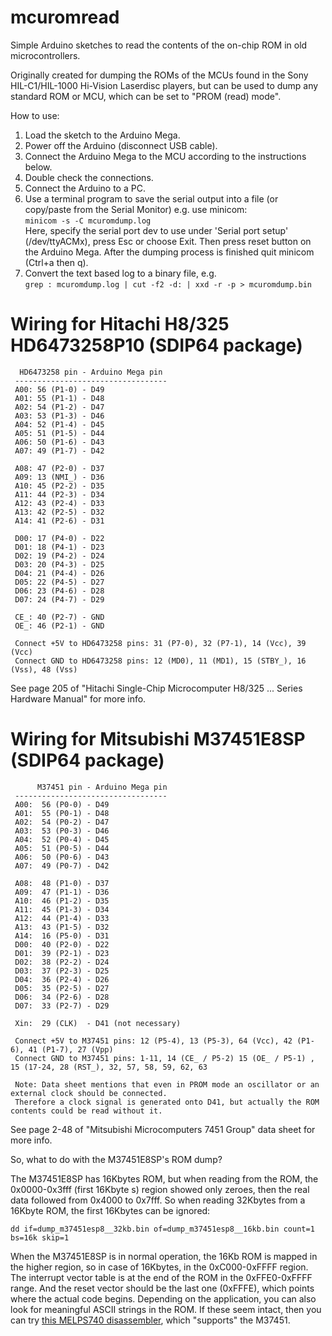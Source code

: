 # mcuromread
Simple Arduino sketches to read the contents of the on-chip ROM in old microcontrollers.

Originally created for dumping the ROMs of the MCUs found in the Sony HIL-C1/HIL-1000 Hi-Vision Laserdisc players, but can be used to dump any standard ROM or MCU, which can be set to "PROM (read) mode".

How to use:

1. Load the sketch to the Arduino Mega.
2. Power off the Arduino (disconnect USB cable).
3. Connect the Arduino Mega to the MCU according to the instructions below.
4. Double check the connections.
5. Connect the Arduino to a PC.
6. Use a terminal program to save the serial output into a file (or copy/paste from the Serial Monitor)
e.g. use minicom:  
```minicom -s -C mcuromdump.log```  
Here, specify the serial port dev to use under 'Serial port setup' (/dev/ttyACMx), press Esc or choose Exit. Then press reset button on the Arduino Mega. After the dumping process is finished quit minicom (Ctrl+a then q).
7. Convert the text based log to a binary file, e.g.  
```grep : mcuromdump.log | cut -f2 -d: | xxd -r -p > mcuromdump.bin```

# Wiring for Hitachi H8/325 HD6473258P10 (SDIP64 package)

```
  HD6473258 pin - Arduino Mega pin
 ----------------------------------
 A00: 56 (P1-0) - D49
 A01: 55 (P1-1) - D48
 A02: 54 (P1-2) - D47
 A03: 53 (P1-3) - D46
 A04: 52 (P1-4) - D45
 A05: 51 (P1-5) - D44
 A06: 50 (P1-6) - D43
 A07: 49 (P1-7) - D42

 A08: 47 (P2-0) - D37
 A09: 13 (NMI_) - D36
 A10: 45 (P2-2) - D35
 A11: 44 (P2-3) - D34
 A12: 43 (P2-4) - D33
 A13: 42 (P2-5) - D32
 A14: 41 (P2-6) - D31

 D00: 17 (P4-0) - D22
 D01: 18 (P4-1) - D23
 D02: 19 (P4-2) - D24
 D03: 20 (P4-3) - D25
 D04: 21 (P4-4) - D26
 D05: 22 (P4-5) - D27
 D06: 23 (P4-6) - D28
 D07: 24 (P4-7) - D29

 CE_: 40 (P2-7) - GND
 OE_: 46 (P2-1) - GND

 Connect +5V to HD6473258 pins: 31 (P7-0), 32 (P7-1), 14 (Vcc), 39 (Vcc)
 Connect GND to HD6473258 pins: 12 (MD0), 11 (MD1), 15 (STBY_), 16 (Vss), 48 (Vss)
```

See page 205 of "Hitachi Single-Chip Microcomputer H8/325 ... Series Hardware Manual" for more info.

# Wiring for Mitsubishi M37451E8SP (SDIP64 package)

```
      M37451 pin - Arduino Mega pin
 ----------------------------------
 A00:  56 (P0-0) - D49
 A01:  55 (P0-1) - D48
 A02:  54 (P0-2) - D47
 A03:  53 (P0-3) - D46
 A04:  52 (P0-4) - D45
 A05:  51 (P0-5) - D44
 A06:  50 (P0-6) - D43
 A07:  49 (P0-7) - D42

 A08:  48 (P1-0) - D37
 A09:  47 (P1-1) - D36
 A10:  46 (P1-2) - D35
 A11:  45 (P1-3) - D34
 A12:  44 (P1-4) - D33
 A13:  43 (P1-5) - D32
 A14:  16 (P5-0) - D31
 D00:  40 (P2-0) - D22
 D01:  39 (P2-1) - D23
 D02:  38 (P2-2) - D24
 D03:  37 (P2-3) - D25
 D04:  36 (P2-4) - D26
 D05:  35 (P2-5) - D27
 D06:  34 (P2-6) - D28
 D07:  33 (P2-7) - D29

 Xin:  29 (CLK)  - D41 (not necessary)

 Connect +5V to M37451 pins: 12 (P5-4), 13 (P5-3), 64 (Vcc), 42 (P1-6), 41 (P1-7), 27 (Vpp)
 Connect GND to M37451 pins: 1-11, 14 (CE_ / P5-2) 15 (OE_ / P5-1) , 15 (17-24, 28 (RST_), 32, 57, 58, 59, 62, 63

 Note: Data sheet mentions that even in PROM mode an oscillator or an external clock should be connected.  
 Therefore a clock signal is generated onto D41, but actually the ROM contents could be read without it.

```

See page 2-48 of "Mitsubishi Microcomputers 7451 Group" data sheet for more info.

So, what to do with the M37451E8SP's ROM dump?

The M37451E8SP has 16Kbytes ROM, but when reading from the ROM, the 0x0000-0x3fff (first 16Kbyte
s) region showed only zeroes, then the real data followed from 0x4000 to 0x7fff. So when reading 32Kbytes from a 16Kbyte ROM, the first 16Kbytes can be ignored:

```dd if=dump_m37451esp8__32kb.bin of=dump_m37451esp8__16kb.bin count=1 bs=16k skip=1```

When the M37451E8SP is in normal operation, the 16Kb ROM is mapped in the higher region, so in case of 16Kbytes, in the 0xC000-0xFFFF region.
The interrupt vector table is at the end of the ROM in the 0xFFE0-0xFFFF range. And the reset vector should be the last one (0xFFFE), which points where the actual code begins. Depending on the application, you can also look for meaningful ASCII strings in the ROM.
If these seem intact, then you can try [this MELPS740 disassembler](https://github.com/szaguldo-kamaz/m740dasm), which "supports" the M37451.
